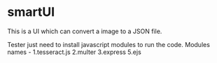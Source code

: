 # smartUI
This is a UI which can convert a image to a JSON file.

Tester just need to install javascript modules to run the code.
Modules names - 
1.tesseract.js
2.multer
3.express
5.ejs

